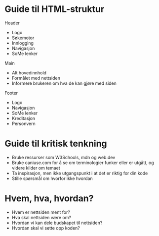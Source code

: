 # Guide til HTML-struktur

Header

- Logo
- Søkemotor
- Innlogging
- Navigasjon
- SoMe lenker

Main

- Alt hovedinnhold
- Formålet med nettsiden
- Informere brukeren om hva de kan gjøre med siden

Footer

- Logo
- Navigasjon
- SoMe lenker
- Kreditasjon
- Personvern

# Guide til kritisk tenkning

- Bruke ressurser som W3Schools, mdn og web.dev
- Bruke caniuse.com for å se om terminologier funker eller er utgått, og videre kilder om temaet
- Ta inspirasjon, men ikke utgangspunkt i at det er riktig for din kode
- Stille spørsmål om hvorfor ikke hvordan

# Hvem, hva, hvordan?

- Hvem er nettsiden ment for?
- Hva skal nettsiden være om?
- Hvordan vi kan dele budskapet til nettsiden?
- Hvordan skal vi sette opp koden?
